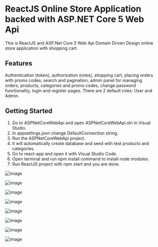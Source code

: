 # ReactJS Online Store Application backed with ASP.NET Core 5 Web Api
This is ReactJS and ASP.Net Core 5 Web Api Domain Driven Design online store application with shopping cart.

## Features
Authentication (token), authorization (roles), shopping cart, placing orders with promo codes, search and pagination, admin panel for managing orders, products, categories and promo codes, change password functionality, login and register pages. There are 2 default roles: User and Admin.

## Getting Started
1. Go to ASPNetCoreWebApi and open ASPNetCoreWebApi.sln in Visual Studio.
2. In appsettings.json change DefaultConnection string.
3. Run the ASPNetCoreWebApi project.
4. It will automatically create database and seed with test products and categories.
5. Go to react-app and open it with Visual Studio Code.
6. Open terminal and run npm install command to install node modules.
7. Run ReactJS project with npm start and you are done.

![image](https://github.com/holubroman/ReactJsDotNetCoreShopApp/assets/156955447/1457dab3-d6e4-40fb-ba79-4aec46e522e6)

![image](https://github.com/holubroman/ReactJsDotNetCoreShopApp/assets/156955447/2b20c7c3-eba4-4e69-bc44-e88014e42c82)

![image](https://github.com/holubroman/ReactJsDotNetCoreShopApp/assets/156955447/a8b42450-e43a-4122-9ef7-c1df1e7f5844)

![image](https://github.com/holubroman/ReactJsDotNetCoreShopApp/assets/156955447/3ead71e1-1270-4dcc-bec1-c40fced25677)

![image](https://github.com/holubroman/ReactJsDotNetCoreShopApp/assets/156955447/06124899-32eb-493c-b7fb-9074eecf9cab)

![image](https://github.com/holubroman/ReactJsDotNetCoreShopApp/assets/156955447/1465f9b0-1cc2-4b10-9401-002ad2b3168d)

![image](https://github.com/holubroman/ReactJsDotNetCoreShopApp/assets/156955447/e5786084-4c61-47ef-a073-4606d4961a34)

![image](https://github.com/holubroman/ReactJsDotNetCoreShopApp/assets/156955447/6f751f28-736a-4666-84e3-f7591b1e9a96)









